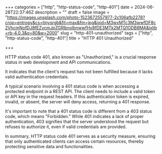 +++
categories = ["http", "http-status-code", "http-401"]
date = 2024-06-28T22:37:46Z
description = ""
draft = false
image = "https://images.unsplash.com/photo-1523672557977-2c106afb2278?crop=entropy&cs=tinysrgb&fit=max&fm=jpg&ixid=M3wxMTc3M3wwfDF8c2VhcmNofDJ8fEZvcmJpZGRlbnxlbnwwfHx8fDE3MTk2MTQ1ODB8MA&ixlib=rb-4.0.3&q=80&w=2000"
slug = "http-401-unauthorized"
tags = ["http", "http-status-code", "http-401"]
title = "HTTP 401 Unauthorized"

+++


HTTP status code 401, also known as "Unauthorized," is a crucial response status in web development and API communications.

It indicates that the client's request has not been fulfilled because it lacks valid authentication credentials.

A typical scenario involving a 401 status code is when accessing a protected endpoint in a REST API. The client needs to include a valid token or API key in the request headers. If this authentication token is expired, invalid, or absent, the server will deny access, returning a 401 response.

It's important to note that a 401 status code is different from a 403 status code, which means "Forbidden." While 401 indicates a lack of proper authentication, 403 signifies that the server understood the request but refuses to authorize it, even if valid credentials are provided.

In summary, HTTP status code 401 serves as a security measure, ensuring that only authenticated clients can access certain resources, thereby protecting sensitive data and functionalities.

